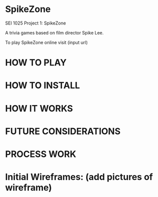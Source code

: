 # SpikeZone

SEI 1025 Project 1: SpikeZone

A trivia games based on film director Spike Lee.

To play SpikeZone online visit (input url)

# HOW TO PLAY

# HOW TO INSTALL 

# HOW IT WORKS
   
# FUTURE CONSIDERATIONS

# PROCESS WORK

# Initial Wireframes: (add pictures of wireframe)